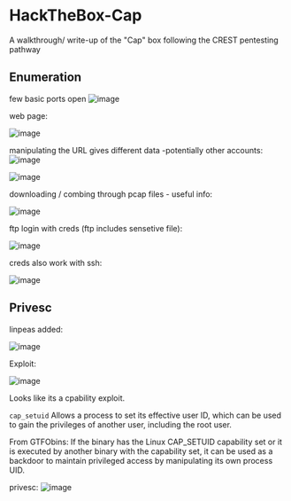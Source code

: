 # HackTheBox-Cap
A walkthrough/ write-up of the "Cap" box following the CREST pentesting pathway


## Enumeration
few basic ports open
![image](https://github.com/HattMobb/HackTheBox-Cap/assets/134090089/39a6fbfa-b4f7-443e-890b-9912831361ec)


web page:

![image](https://github.com/HattMobb/HackTheBox-Cap/assets/134090089/ab6c2d0f-2e5e-464d-a717-0525fe88444d)

manipulating the URL gives different data -potentially other accounts:
![image](https://github.com/HattMobb/HackTheBox-Cap/assets/134090089/7820b130-040d-4daa-a97b-b326dc928c3a)

![image](https://github.com/HattMobb/HackTheBox-Cap/assets/134090089/279c4a21-edb9-4122-bbdf-ce6b6428e49e)


downloading / combing through pcap files - useful info:

![image](https://github.com/HattMobb/HackTheBox-Cap/assets/134090089/6f7f5573-d83b-43b6-a55f-72ee3e9f7904)


ftp login with creds (ftp includes sensetive file):

![image](https://github.com/HattMobb/HackTheBox-Cap/assets/134090089/f4e792d0-034a-4a0d-b5b0-946b1b956e3a)


creds also work with ssh:

![image](https://github.com/HattMobb/HackTheBox-Cap/assets/134090089/ef70b8f6-a1e0-42ef-bf7d-ab6e834d50c9)


## Privesc

linpeas added:

![image](https://github.com/HattMobb/HackTheBox-Cap/assets/134090089/88b4cb63-6975-4da6-9697-d4a8b3c56d02)

Exploit:

![image](https://github.com/HattMobb/HackTheBox-Cap/assets/134090089/1f31957b-4bf4-4d37-ad9e-54ab88873496)

Looks like its a cpability exploit.

`cap_setuid` Allows a process to set its effective user ID, which can be used to gain the privileges of another user, including the root user.

From GTFObins:
If the binary has the Linux CAP_SETUID capability set or it is executed by another binary with the capability set, it can be used as a backdoor to maintain privileged access by manipulating its own process UID.

privesc:
![image](https://github.com/HattMobb/HackTheBox-Cap/assets/134090089/253b1f2c-3e1f-409c-8d7e-2faad6de2ea1)



